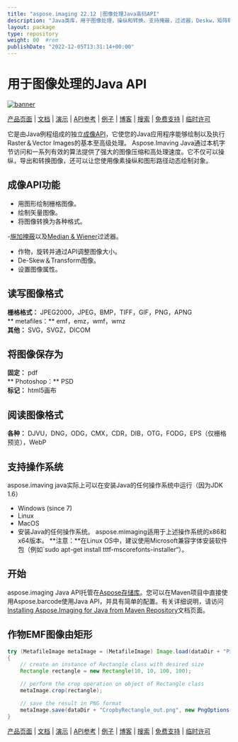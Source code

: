```yaml
---
title: "aspose.imaging 22.12 |图像处理Java高码API" 
description: "Java类库，用于图像处理，操纵和转换。支持掩蔽，过滤器，Deskw，矩阵转换，形状，抖动和向量。" 
layout: package
type: repository
weight: 00	#rem
publishDate: "2022-12-05T13:31:14+00:00"
---
```


# 用于图像处理的Java API
[![banner](../aspose_imaging-for-java-banner.png)](./)

[产品页面](https://products.aspose.com/imaging/java) | [文档](https://docs.aspose.com/imaging/java/) | [演示](https://products.aspose.app/imaging/family) | [API参考](https://apireference.aspose.com/imaging/java) | [例子](https://github.com/aspose-imaging/Aspose.Imaging-for-Java) | [博客](https://blog.aspose.com/category/imaging/) | [搜索](https://search.aspose.com/) | [免费支持](https://forum.aspose.com/c/imaging) | [临时许可](https://purchase.aspose.com/temporary-license)

它是由Java例程组成的独立[成像API](https://products.aspose.com/imaging/java)，它使您的Java应用程序能够绘制以及执行Raster＆Vector Images的基本至高级处理。
Aspose.Imaving Java通过本机字节访问和一系列有效的算法提供了强大的图像压缩和高处理速度。它不仅可以操纵，导出和转换图像，还可以让您使用像素操纵和图形路径动态绘制对象。

## 成像API功能
 - 用图形绘制栅格图像。
 - 绘制矢量图像。
 - 将图像转换为各种格式。

-[施加掩蔽](https://docs.aspose.com/imaging/java/applying-masking-to-images/)以及[Median & Wiener](https://docs.aspose.com/imaging/java/applying-median-and-wiener-filters/)过滤器。
 - 作物，旋转并通过API调整图像大小。
 -  De-Skew＆Transform图像。
 - 设置图像属性。

## 读写图像格式
**栅格格式：** JPEG2000，JPEG，BMP，TIFF，GIF，PNG，APNG \
** metafiles：** emf，emz，wmf，wmz \
**其他：** SVG，SVGZ，DICOM

## 将图像保存为
**固定：** pdf \
** Photoshop：** PSD \
**标记：** html5画布

## 阅读图像格式
**各种：** DJVU，DNG，ODG，CMX，CDR，DIB，OTG，FODG，EPS（仅栅格预览），WebP

## 支持操作系统
aspose.imaving java实际上可以在安装Java的任何操作系统中运行（因为JDK 1.6）
- Windows (since 7)
- Linux
- MacOS
 - 安装Java的任何操作系统。
aspose.mimaging适用于上述操作系统的x86和x64版本。
**注意：**在Linux OS中，建议使用Microsoft兼容字体安装软件包（例如`sudo apt-get install tttf-mscorefonts-installer“）。

## 开始

aspose.imaging Java API托管在[Aspose存储库](https://repository.aspose.com/imaging/)。您可以在Maven项目中直接使用Aspose.barcode使用Java API，并具有简单的配置。有关详细说明，请访问[Installing Aspose.Imaging for Java from Maven Repository](https://docs.aspose.com/imaging/java/installation/)文档页面。

## 作物EMF图像由矩形

```java
try (MetafileImage metaImage = (MetafileImage) Image.load(dataDir + "Picture1.emf"))
{
	// create an instance of Rectangle class with desired size
	Rectangle rectangle = new Rectangle(10, 10, 100, 100);

	// perform the crop operation on object of Rectangle class
	metaImage.crop(rectangle);

	// save the result in PNG format
	metaImage.save(dataDir + "CropbyRectangle_out.png", new PngOptions());
}
```

[产品页面](https://products.aspose.com/imaging/java) | [文档](https://docs.aspose.com/imaging/java/) | [演示](https://products.aspose.app/imaging/family) | [API参考](https://apireference.aspose.com/imaging/java) | [例子](https://github.com/aspose-imaging/Aspose.Imaging-for-Java) | [博客](https://blog.aspose.com/category/imaging/) | [搜索](https://search.aspose.com/) | [免费支持](https://forum.aspose.com/c/imaging) | [临时许可](https://purchase.aspose.com/temporary-license)
